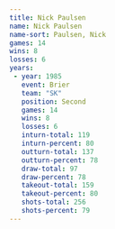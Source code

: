 ```yaml
---
title: Nick Paulsen
name: Nick Paulsen
name-sort: Paulsen, Nick
games: 14
wins: 8
losses: 6
years:
 - year: 1985
   event: Brier
   team: "SK"
   position: Second
   games: 14
   wins: 8
   losses: 6
   inturn-total: 119
   inturn-percent: 80
   outturn-total: 137
   outturn-percent: 78
   draw-total: 97
   draw-percent: 78
   takeout-total: 159
   takeout-percent: 80
   shots-total: 256
   shots-percent: 79
---
```

